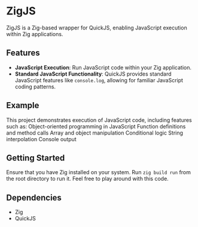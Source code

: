 # ZigJS

ZigJS is a Zig-based wrapper for QuickJS, enabling JavaScript execution within Zig applications.

## Features

- **JavaScript Execution**: Run JavaScript code within your Zig application.
- **Standard JavaScript Functionality**: QuickJS provides standard JavaScript features like `console.log`, allowing for familiar JavaScript coding patterns.

## Example

This project demonstrates execution of JavaScript code, including features such as:
Object-oriented programming in JavaScript
Function definitions and method calls
Array and object manipulation
Conditional logic
String interpolation
Console output

## Getting Started

Ensure that you have Zig installed on your system.
Run `zig build run` from the root directory to run it.
Feel free to play around with this code.

## Dependencies

- Zig
- QuickJS
